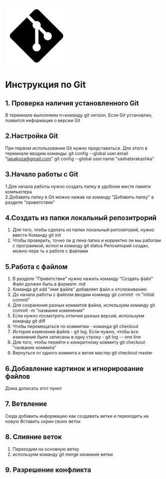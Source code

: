 ![logotip git esli poteryaetsya](logomark-black.png)
# Инструкция по Git
## 1. Проверка наличия установленного Git 
В терминале выполняем п=команду git version. Если Git установлен, появится информация о версии Git
## 2.Настройка Git 
При первом использовании Git нужно представиться. Для этого в терминале вводим команды: 
git config --global user.email "lapakoza@gmail.com"
git config --global user.name "sashatarakashka"
## 3.Начало работы с Git 
1.Для начала работы нужно создать папку в удобном месте памяти компьютера  
2.Добавить папку в Git можно нажав на команду "Добавить папку" в разделе "приветствие"
## 4.Создать из папки локальный репозитрорий 
1. Для того, чтобы сделать из папки локальный репозиторий, нужно ввести Команду git init
2. Чтобы проверить, точно ли д лена папка и корректно ли мы работам с программой, испол м команду git status
Репозиторий создан, можно пере ть к работе с файлами 
## 5.Работа с файлом
1. В разделе "Приветствие" нужно нажать команду "Создать файл" Файл должен быть в формате .md
2. Команда git add "имя файла" добавляет файл к отслеживанию
3. До начала работы с файлом вводим команду git commit -m "initial commit"
4. Для сохранения разных коммитов файла, используем команду git commit -m "название изменения"
5. Если нужно посмотреть отличия разных версий, используем команду git diff
6. Чтобы перемещаться по коммитам - команда git checkout 
7. История изменения файла - git log. Если нужно, чтобы все изменения были записаны в одну строку - git log -- one line
8. Для того, чтобы перейти к конкретному коммиту git checkout "название коммита" 
9. Вернуться от одного коммита к ветке мастер git checkout master 
## 6.Добавление картинок и игнорирование файлов
Дома дописать этот пункт 
## 7. Ветвление 
Сюда добавить информацию как создавать ветки и переходить на новую
Вставить скрин своих веток 
## 8. Слияние веток 
1. Переходим на основную ветку 
2. используем команду git merge название ветки 
## 9. Разрешение конфликта 
